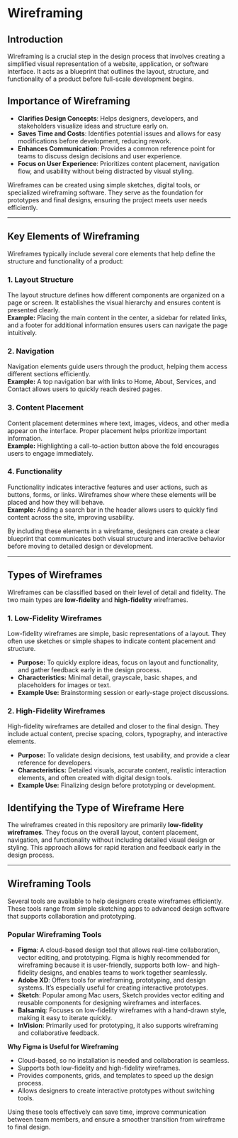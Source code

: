 # Wireframing

## Introduction
Wireframing is a crucial step in the design process that involves creating a simplified visual representation of a website, application, or software interface. It acts as a blueprint that outlines the layout, structure, and functionality of a product before full-scale development begins.

## Importance of Wireframing
- **Clarifies Design Concepts**: Helps designers, developers, and stakeholders visualize ideas and structure early on.
- **Saves Time and Costs**: Identifies potential issues and allows for easy modifications before development, reducing rework.
- **Enhances Communication**: Provides a common reference point for teams to discuss design decisions and user experience.
- **Focus on User Experience**: Prioritizes content placement, navigation flow, and usability without being distracted by visual styling.

Wireframes can be created using simple sketches, digital tools, or specialized wireframing software. They serve as the foundation for prototypes and final designs, ensuring the project meets user needs efficiently.

---
## Key Elements of Wireframing

Wireframes typically include several core elements that help define the structure and functionality of a product:

### 1. Layout Structure
The layout structure defines how different components are organized on a page or screen. It establishes the visual hierarchy and ensures content is presented clearly.  
**Example:** Placing the main content in the center, a sidebar for related links, and a footer for additional information ensures users can navigate the page intuitively.

### 2. Navigation
Navigation elements guide users through the product, helping them access different sections efficiently.  
**Example:** A top navigation bar with links to Home, About, Services, and Contact allows users to quickly reach desired pages.

### 3. Content Placement
Content placement determines where text, images, videos, and other media appear on the interface. Proper placement helps prioritize important information.  
**Example:** Highlighting a call-to-action button above the fold encourages users to engage immediately.

### 4. Functionality
Functionality indicates interactive features and user actions, such as buttons, forms, or links. Wireframes show where these elements will be placed and how they will behave.  
**Example:** Adding a search bar in the header allows users to quickly find content across the site, improving usability.

By including these elements in a wireframe, designers can create a clear blueprint that communicates both visual structure and interactive behavior before moving to detailed design or development.

---
## Types of Wireframes

Wireframes can be classified based on their level of detail and fidelity. The two main types are **low-fidelity** and **high-fidelity** wireframes.

### 1. Low-Fidelity Wireframes
Low-fidelity wireframes are simple, basic representations of a layout. They often use sketches or simple shapes to indicate content placement and structure.  
- **Purpose:** To quickly explore ideas, focus on layout and functionality, and gather feedback early in the design process.  
- **Characteristics:** Minimal detail, grayscale, basic shapes, and placeholders for images or text.  
- **Example Use:** Brainstorming session or early-stage project discussions.

### 2. High-Fidelity Wireframes
High-fidelity wireframes are detailed and closer to the final design. They include actual content, precise spacing, colors, typography, and interactive elements.  
- **Purpose:** To validate design decisions, test usability, and provide a clear reference for developers.  
- **Characteristics:** Detailed visuals, accurate content, realistic interaction elements, and often created with digital design tools.  
- **Example Use:** Finalizing design before prototyping or development.

## Identifying the Type of Wireframe Here
The wireframes created in this repository are primarily **low-fidelity wireframes**. They focus on the overall layout, content placement, navigation, and functionality without including detailed visual design or styling. This approach allows for rapid iteration and feedback early in the design process.

---

## Wireframing Tools

Several tools are available to help designers create wireframes efficiently. These tools range from simple sketching apps to advanced design software that supports collaboration and prototyping.  

### Popular Wireframing Tools
- **Figma**: A cloud-based design tool that allows real-time collaboration, vector editing, and prototyping. Figma is highly recommended for wireframing because it is user-friendly, supports both low- and high-fidelity designs, and enables teams to work together seamlessly.  
- **Adobe XD**: Offers tools for wireframing, prototyping, and design systems. It’s especially useful for creating interactive prototypes.  
- **Sketch**: Popular among Mac users, Sketch provides vector editing and reusable components for designing wireframes and interfaces.  
- **Balsamiq**: Focuses on low-fidelity wireframes with a hand-drawn style, making it easy to iterate quickly.  
- **InVision**: Primarily used for prototyping, it also supports wireframing and collaborative feedback.  

**Why Figma is Useful for Wireframing**
- Cloud-based, so no installation is needed and collaboration is seamless.
- Supports both low-fidelity and high-fidelity wireframes.
- Provides components, grids, and templates to speed up the design process.
- Allows designers to create interactive prototypes without switching tools.

Using these tools effectively can save time, improve communication between team members, and ensure a smoother transition from wireframe to final design.

